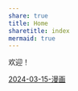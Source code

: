 ```yaml
---
share: true
title: Home
sharetitle: index
mermaid: true
---
```


欢迎！

[2024-03-15-漫画](./docs/%E7%BD%91%E7%AB%99%E6%94%B6%E9%9B%86/2024-03-15-%E6%BC%AB%E7%94%BB.md)